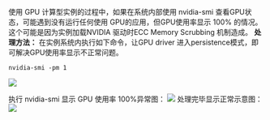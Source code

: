使用 GPU 计算型实例的过程中，如果在系统内部使用 nvidia-smi 查看GPU状态，可能遇到没有运行任何使用 GPU的应用，但GPU使用率显示 100% 的情况。这个可能是因为实例加载NVIDIA 驱动时ECC Memory Scrubbing 机制造成。
**处理方法：**
在实例系统内执行如下命令，让GPU driver 进入persistence模式，即可解决GPU使用率显示不正常问题。
```
nvidia-smi -pm 1
```
![](http://imgcache.tcecqpoc.fsphere.cn/image/mc.qcloudimg.com/static/img/456d59df82aa68c243b6073bfe63f490/image.png)


执行 nvidia-smi 显示 GPU 使用率 100%异常图：
![](http://imgcache.tcecqpoc.fsphere.cn/image/mc.qcloudimg.com/static/img/5a58bc996b38c28b94131105a3fbd000/image.png)
处理完毕显示正常示意图：
![](http://imgcache.tcecqpoc.fsphere.cn/image/mc.qcloudimg.com/static/img/460c515a0a7ac32b4c525b759e13c732/image.png)


